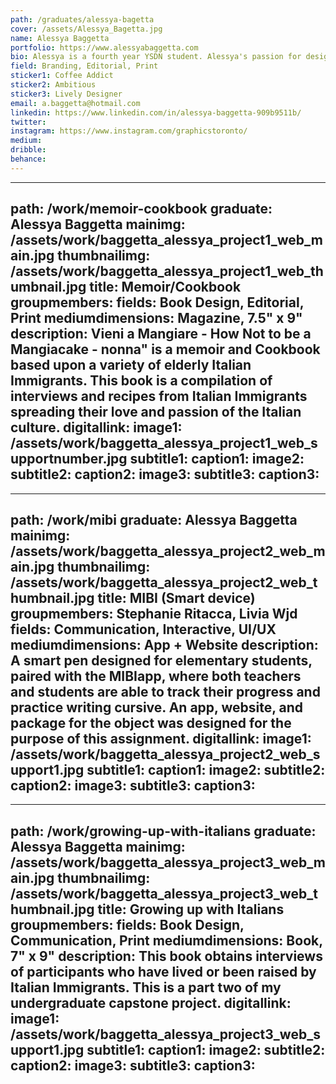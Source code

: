 ```yaml
---
path: /graduates/alessya-bagetta
cover: /assets/Alessya_Bagetta.jpg
name: Alessya Baggetta
portfolio: https://www.alessyabaggetta.com
bio: Alessya is a fourth year YSDN student. Alessya's passion for design began around the age of eight where she was cutting up all of her mother’s magazines and creating what she liked to call “a working masterpiece.” Since then, her divine passion for design has simply grown stronger each day as she hopes to create a more artistically inclined world! Her design strengths can be seen through branding, print and editorial. When she is not designing, she enjoys travelling around the world and familiarizing herself with diverse cultures. She relies on fitness as a get away from stress which helps expand her creativity and perspective on life. She hopes to land a job at an agency Downtown, Toronto and branch off into other large cities and countries like Australia, New York, Los Angeles and wherever else the design world can take her.
field: Branding, Editorial, Print
sticker1: Coffee Addict
sticker2: Ambitious
sticker3: Lively Designer 
email: a.baggetta@hotmail.com
linkedin: https://www.linkedin.com/in/alessya-baggetta-909b9511b/
twitter:
instagram: https://www.instagram.com/graphicstoronto/
medium:
dribble:
behance:
---
```


---
path: /work/memoir-cookbook
graduate: Alessya Baggetta
mainimg: /assets/work/baggetta_alessya_project1_web_main.jpg
thumbnailimg: /assets/work/baggetta_alessya_project1_web_thumbnail.jpg
title: Memoir/Cookbook
groupmembers:
fields: Book Design, Editorial, Print
mediumdimensions: Magazine, 7.5" x 9"
description: Vieni a Mangiare - How Not to be a Mangiacake - nonna" is a memoir and Cookbook based upon a variety of elderly Italian Immigrants. This book is a compilation of interviews and recipes from Italian Immigrants spreading their love and passion of the Italian culture.
digitallink:
image1: /assets/work/baggetta_alessya_project1_web_supportnumber.jpg
subtitle1: 
caption1: 
image2:
subtitle2: 
caption2: 
image3:
subtitle3: 
caption3: 
---

---
path: /work/mibi
graduate: Alessya Baggetta
mainimg: /assets/work/baggetta_alessya_project2_web_main.jpg
thumbnailimg: /assets/work/baggetta_alessya_project2_web_thumbnail.jpg
title: MIBI (Smart device)
groupmembers: Stephanie Ritacca, Livia Wjd
fields: Communication, Interactive, UI/UX
mediumdimensions: App + Website
description: A smart pen designed for elementary students, paired with the MIBIapp, where both teachers and students are able to track their progress and practice writing cursive. An app, website, and package for the object was designed for the purpose of this assignment.
digitallink:
image1: /assets/work/baggetta_alessya_project2_web_support1.jpg
subtitle1:
caption1:
image2:
subtitle2:
caption2:
image3:
subtitle3:
caption3:
---

---
path: /work/growing-up-with-italians
graduate: Alessya Baggetta
mainimg: /assets/work/baggetta_alessya_project3_web_main.jpg
thumbnailimg: /assets/work/baggetta_alessya_project3_web_thumbnail.jpg
title: Growing up with Italians
groupmembers:
fields: Book Design, Communication, Print
mediumdimensions: Book, 7" x 9"
description: This book obtains interviews of participants who have lived or been raised by Italian Immigrants. This is a part two of my undergraduate capstone project. 
digitallink:
image1: /assets/work/baggetta_alessya_project3_web_support1.jpg
subtitle1:
caption1:
image2:
subtitle2:
caption2:
image3:
subtitle3:
caption3:
---
